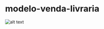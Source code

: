 # modelo-venda-livraria

![alt text](https://drive.google.com/drive/folders/1ZyyP5vmsCSpVOcuEg-3_Zq40ixGJFgu8)
